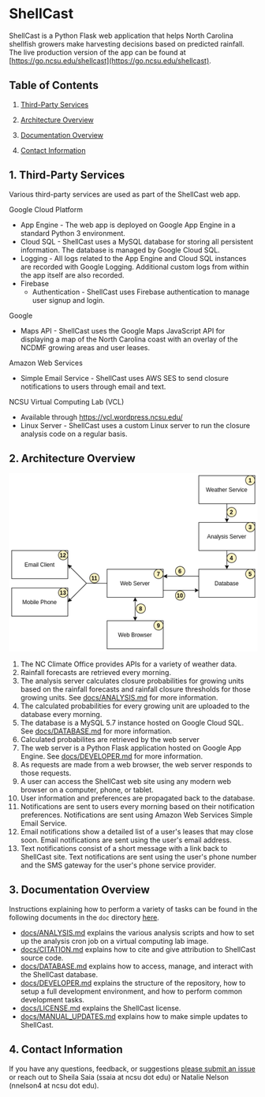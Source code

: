 # ShellCast
ShellCast is a Python Flask web application that helps North Carolina shellfish growers make harvesting decisions based on predicted rainfall.  The live production version of the app can be found at [https://go.ncsu.edu/shellcast](https://go.ncsu.edu/shellcast).

## Table of Contents

1. [Third-Party Services](#1-third-party-services)

2. [Architecture Overview](#2-architecture-overview)

3. [Documentation Overview](#3-documentation-overiew)

4. [Contact Information](#4-contact-information)

## 1. Third-Party Services

Various third-party services are used as part of the ShellCast web app.

Google Cloud Platform
- App Engine - The web app is deployed on Google App Engine in a standard Python 3 environment.
- Cloud SQL - ShellCast uses a MySQL database for storing all persistent information.  The database is managed by Google Cloud SQL.
- Logging - All logs related to the App Engine and Cloud SQL instances are recorded with Google Logging.  Additional custom logs from within the app itself are also recorded.
- Firebase
  - Authentication - ShellCast uses Firebase authentication to manage user signup and login.

Google
- Maps API - ShellCast uses the Google Maps JavaScript API for displaying a map of the North Carolina coast with an overlay of the NCDMF growing areas and user leases.

Amazon Web Services
- Simple Email Service - ShellCast uses AWS SES to send closure notifications to users through email and text.

NCSU Virtual Computing Lab (VCL)
- Available through https://vcl.wordpress.ncsu.edu/
- Linux Server - ShellCast uses a custom Linux server to run the closure analysis code on a regular basis.

## 2. Architecture Overview

![A diagram showing the data flow of the ShellCast application.](docs/images/architecture_diagram.png)

1. The NC Climate Office provides APIs for a variety of weather data.
2. Rainfall forecasts are retrieved every morning.
3. The analysis server calculates closure probabilities for growing units based on the rainfall forecasts and rainfall closure thresholds for those growing units. See [docs/ANALYSIS.md](/docs/ANALYSIS.md) for more information.
4. The calculated probabilities for every growing unit are uploaded to the database every morning.
5. The database is a MySQL 5.7 instance hosted on Google Cloud SQL. See [docs/DATABASE.md](/docs/DATABASE.md) for more information.
6. Calculated probabilites are retrieved by the web server
7. The web server is a Python Flask application hosted on Google App Engine. See [docs/DEVELOPER.md](/docs/DEVELOPER.md) for more information.
8. As requests are made from a web browser, the web server responds to those requests.
9. A user can access the ShellCast web site using any modern web browser on a computer, phone, or tablet.
10. User information and preferences are propagated back to the database.
11. Notifications are sent to users every morning based on their notification preferences. Notifications are sent using Amazon Web Services Simple Email Service.
12. Email notifications show a detailed list of a user's leases that may close soon. Email notifications are sent using the user's email address.
13. Text notifications consist of a short message with a link back to ShellCast site. Text notifications are sent using the user's phone number and the SMS gateway for the user's phone service provider.

## 3. Documentation Overview

Instructions explaining how to perform a variety of tasks can be found in the following documents in the `doc` directory [here](https://github.ncsu.edu/biosystemsanalyticslab/shellcast/tree/master/docs).

- [docs/ANALYSIS.md](/docs/ANALYSIS.md) explains the various analysis scripts and how to set up the analysis cron job on a virtual computing lab image.
- [docs/CITATION.md](/docs/CITATION.md) explains how to cite and give attribution to ShellCast source code.
- [docs/DATABASE.md](/docs/DATABASE.md) explains how to access, manage, and interact with the ShellCast database.
- [docs/DEVELOPER.md](/docs/DEVELOPER.md) explains the structure of the repository, how to setup a full development environment, and how to perform common development tasks.
- [docs/LICENSE.md](/docs/LICENSE.md) explains the ShellCast license.
- [docs/MANUAL_UPDATES.md](/docs/MANUAL_UPDATES.md) explains how to make simple updates to ShellCast.

## 4. Contact Information

If you have any questions, feedback, or suggestions [please submit an issue](https://github.ncsu.edu/biosystemsanalyticslab/shellcast/issues) or reach out to Sheila Saia (ssaia at ncsu dot edu) or Natalie Nelson (nnelson4 at ncsu dot edu).
